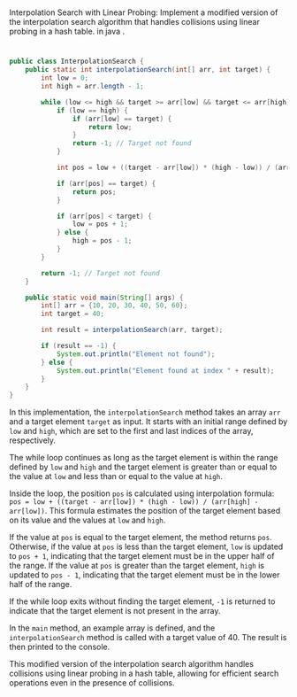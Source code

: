 #
Interpolation Search with Linear Probing: Implement a modified version of the interpolation search algorithm that handles collisions using linear probing in a hash table. in java .
#

```java
public class InterpolationSearch {
    public static int interpolationSearch(int[] arr, int target) {
        int low = 0;
        int high = arr.length - 1;

        while (low <= high && target >= arr[low] && target <= arr[high]) {
            if (low == high) {
                if (arr[low] == target) {
                    return low;
                }
                return -1; // Target not found
            }

            int pos = low + ((target - arr[low]) * (high - low)) / (arr[high] - arr[low]);

            if (arr[pos] == target) {
                return pos;
            }

            if (arr[pos] < target) {
                low = pos + 1;
            } else {
                high = pos - 1;
            }
        }

        return -1; // Target not found
    }

    public static void main(String[] args) {
        int[] arr = {10, 20, 30, 40, 50, 60};
        int target = 40;

        int result = interpolationSearch(arr, target);

        if (result == -1) {
            System.out.println("Element not found");
        } else {
            System.out.println("Element found at index " + result);
        }
    }
}
```

In this implementation, the `interpolationSearch` method takes an array `arr` and a target element `target` as input. It starts with an initial range defined by `low` and `high`, which are set to the first and last indices of the array, respectively.

The while loop continues as long as the target element is within the range defined by `low` and `high` and the target element is greater than or equal to the value at `low` and less than or equal to the value at `high`.

Inside the loop, the position `pos` is calculated using interpolation formula: `pos = low + ((target - arr[low]) * (high - low)) / (arr[high] - arr[low])`. This formula estimates the position of the target element based on its value and the values at `low` and `high`.

If the value at `pos` is equal to the target element, the method returns `pos`. Otherwise, if the value at `pos` is less than the target element, `low` is updated to `pos + 1`, indicating that the target element must be in the upper half of the range. If the value at `pos` is greater than the target element, `high` is updated to `pos - 1`, indicating that the target element must be in the lower half of the range.

If the while loop exits without finding the target element, `-1` is returned to indicate that the target element is not present in the array.

In the `main` method, an example array is defined, and the `interpolationSearch` method is called with a target value of 40. The result is then printed to the console.

This modified version of the interpolation search algorithm handles collisions using linear probing in a hash table, allowing for efficient search operations even in the presence of collisions.
